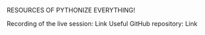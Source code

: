 RESOURCES OF PYTHONIZE EVERYTHING!


Recording of the live session: Link
Useful GitHub repository: Link


